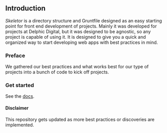 ## Introduction

_Skeletor_ is a directory structure and Gruntfile designed as an easy starting point for front end development of projects. Mainly it was developed for projects at Delphic Digital, but it was designed to be agnostic, so any project is capable of using it. It is designed to give you a quick and organized way to start developing web apps with best practices in mind.

### Preface
We gathered our best practices and what works best for our type of projects into a bunch of code to kick off projects.

### Get started

See the [docs](doc/TOC.md).


#### Disclaimer
This repository gets updated as more best practices or discoveries are implemented.

